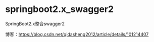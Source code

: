 # springboot2.x_swagger2
SpringBoot2.x整合swagger2

博客：https://blog.csdn.net/qidasheng2012/article/details/101214407
